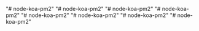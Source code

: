 "# node-koa-pm2" 
"# node-koa-pm2" 
"# node-koa-pm2" 
"# node-koa-pm2" 
"# node-koa-pm2" 
"# node-koa-pm2" 
"# node-koa-pm2" 
"# node-koa-pm2" 
